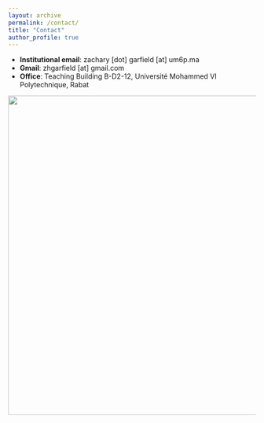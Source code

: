 ```yaml
---
layout: archive
permalink: /contact/
title: "Contact"
author_profile: true
---
```

* **Institutional email**: zachary [dot] garfield [at] um6p.ma
* **Gmail**: zhgarfield [at] gmail.com
* **Office**: Teaching Building B-D2-12, Université Mohammed VI Polytechnique, Rabat

<img align="center" src="/images/um6p1.jpg" width="650"> 
